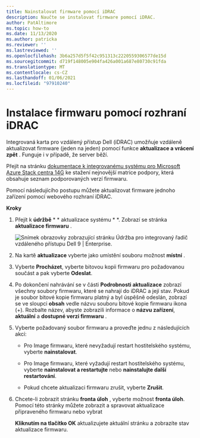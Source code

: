 ```yaml
---
title: Nainstalovat firmware pomocí iDRAC
description: Naučte se instalovat firmware pomocí iDRAC.
author: PatAltimore
ms.topic: how-to
ms.date: 11/13/2020
ms.author: patricka
ms.reviewer: ''
ms.lastreviewed: ''
ms.openlocfilehash: 3b6a257d5f5f42c951313c2220559306577de15d
ms.sourcegitcommit: d719f148005e904fa426a001a687e80730c91fda
ms.translationtype: MT
ms.contentlocale: cs-CZ
ms.lasthandoff: 01/06/2021
ms.locfileid: "97910240"
---
```

# <a name="installing-firmware-using-the-idrac-interface"></a>Instalace firmwaru pomocí rozhraní iDRAC

Integrovaná karta pro vzdálený přístup Dell (iDRAC) umožňuje vzdáleně aktualizovat firmware (jeden na jeden) pomocí funkce **aktualizace a vrácení zpět** . Funguje i v případě, že server běží.

Přejít na stránku [dokumentace k integrovanému systému pro Microsoft Azure Stack centra 14G](https://www.dell.com/support/home/product-support/product/cloud-for-microsoft-azure-stack14g/docs) ke stažení nejnovější matrice podpory, která obsahuje seznam podporovaných verzí firmwaru.

Pomocí následujícího postupu můžete aktualizovat firmware jednoho zařízení pomocí webového rozhraní iDRAC.

**Kroky**

1.  Přejít k **údržbě** \* * aktualizace systému * *. Zobrazí se stránka **aktualizace firmwaru** .

    ![Snímek obrazovky zobrazující stránku Údržba pro integrovaný řadič vzdáleného přístupu Dell 9 | Enterprise.](media/image-85.png)

2.  Na kartě **aktualizace** vyberte jako umístění souboru možnost **místní** .

3.  Vyberte **Procházet**, vyberte bitovou kopii firmwaru pro požadovanou součást a pak vyberte **Odeslat**.

4.  Po dokončení nahrávání se v části **Podrobnosti aktualizace** zobrazí všechny soubory firmwaru, které se nahrají do iDRAC a její stav. Pokud je soubor bitové kopie firmwaru platný a byl úspěšně odeslán, zobrazí se ve sloupci **obsah** vedle názvu souboru bitové kopie firmwaru ikona (+). Rozbalte název, abyste zobrazili informace o **názvu zařízení**, **aktuální** a **dostupné verzi firmwaru** .

5.  Vyberte požadovaný soubor firmwaru a proveďte jednu z následujících akcí:

    -   Pro Image firmwaru, které nevyžadují restart hostitelského systému, vyberte **nainstalovat**.

    -   Pro Image firmwaru, které vyžadují restart hostitelského systému, vyberte **nainstalovat a restartujte** nebo **nainstalujte další restartování**.

    -   Pokud chcete aktualizaci firmwaru zrušit, vyberte **Zrušit**.

6.  Chcete-li zobrazit stránku **fronta úloh** , vyberte možnost **fronta úloh**. Pomocí této stránky můžete zobrazit a spravovat aktualizace připraveného firmwaru nebo vybrat

    **Kliknutím na tlačítko OK** aktualizujete aktuální stránku a zobrazíte stav aktualizace firmwaru.
    
